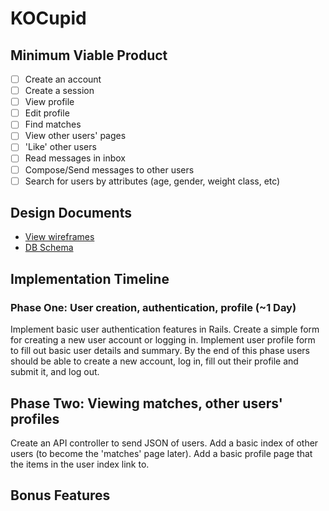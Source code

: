 # KOCupid

## Minimum Viable Product
- [ ] Create an account
- [ ] Create a session
- [ ] View profile
- [ ] Edit profile
- [ ] Find matches
- [ ] View other users' pages
- [ ] 'Like' other users
- [ ] Read messages in inbox
- [ ] Compose/Send messages to other users
- [ ] Search for users by attributes (age, gender, weight class, etc)

## Design Documents
* [View wireframes][views]
* [DB Schema][schema]

[views]: ./docs/views.md
[schema]: ./docs/schema.md

## Implementation Timeline

### Phase One: User creation, authentication, profile (~1 Day)
Implement basic user authentication features in Rails.  Create a simple form for creating a new user account or logging in.  Implement user profile form to fill out basic user details and summary.  By the end of this phase users should be able to create a new account, log in, fill out their profile and submit it, and log out.

## Phase Two: Viewing matches, other users' profiles
Create an API controller to send JSON of users.  Add a basic index of other users (to become the 'matches' page later).  Add a basic profile page that the items in the user index link to.

## Bonus Features

